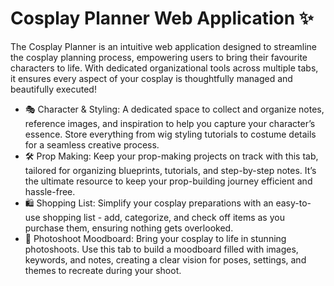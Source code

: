 # Cosplay Planner Web Application ✨

The Cosplay Planner is an intuitive web application designed to streamline the cosplay planning process, empowering users to bring their favourite characters to life. With dedicated organizational tools across multiple tabs, it ensures every aspect of your cosplay is thoughtfully managed and beautifully executed!

- 🎭 Character & Styling: A dedicated space to collect and organize notes, reference images, and inspiration to help you capture your character’s essence. Store everything from wig styling tutorials to costume details for a seamless creative process.
- 🛠️ Prop Making: Keep your prop-making projects on track with this tab, tailored for organizing blueprints, tutorials, and step-by-step notes. It’s the ultimate resource to keep your prop-building journey efficient and hassle-free.
- 🛍️ Shopping List: Simplify your cosplay preparations with an easy-to-use shopping list - add, categorize, and check off items as you purchase them, ensuring nothing gets overlooked.
- 📸 Photoshoot Moodboard: Bring your cosplay to life in stunning photoshoots. Use this tab to build a moodboard filled with images, keywords, and notes, creating a clear vision for poses, settings, and themes to recreate during your shoot.
